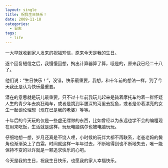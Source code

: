 ```yaml
---
layout: single
title: 祝我生日快乐！
date: 2009-11-18
categories:
  - 日志
tags:
  - life
---
```


一大早就收到家人发来的祝福短信，原来今天是我的生日。

逐个回复短信之后，我慢慢回想，掏出计算器算了算，哦是的，原来我已经二十八了。

他们说：“生日快乐！”，没错，快乐最重要，我想，和十年前的想法一样，到了今天我还是认为快乐最重要。

潜在的意思就是玩儿最重要，只不过十年前我玩儿起来是骑着摩托车约着一群怀疑人生的青少年去疯狂飚车，或者是跳到半腰深的河里去捉鱼，或者是带着漂亮的女生一起谈论理想（现在已是我的老婆）等等。

十年后的今天玩的仅是一些虚无缥缈的东西，比如曾经以为永远也学不会的编程现在用来吃饭，生活就是这样，玩玩电脑偶尔也被电脑玩玩。

仔细地想一想，岁月还真是不饶人哩，小时候的玩伴大都不再联系，老爸老妈的鬓角也渐渐染上了白霜，时间就这样一年年过去，不断地得到也不断地失去，唯一能保持不变的以许就是一颗追求快乐的心吧。

今天是我的生日，祝我生日快乐，也愿我的家人幸福快乐。
